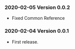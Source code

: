 ### 2020-02-05 Version 0.0.2
* Fixed Common Reference

### 2020-02-04 Version 0.0.1
* First release.